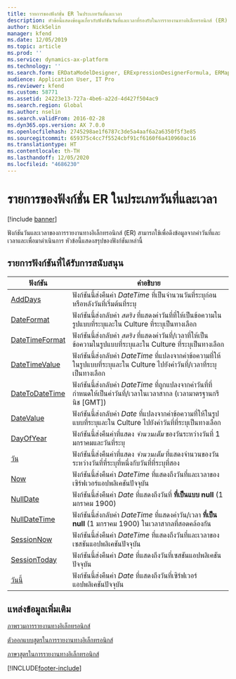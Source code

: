 ```yaml
---
title: รายการของฟังก์ชั่น ER ในประเภทวันที่และเวลา
description: หัวข้อนี้แสดงข้อมูลเกี่ยวกับฟังก์ชันวันที่และเวลาที่รองรับในการรายงานทางอิเล็กทรอนิกส์ (ER)
author: NickSelin
manager: kfend
ms.date: 12/05/2019
ms.topic: article
ms.prod: ''
ms.service: dynamics-ax-platform
ms.technology: ''
ms.search.form: ERDataModelDesigner, ERExpressionDesignerFormula, ERMappedFormatDesigner, ERModelMappingDesigner
audience: Application User, IT Pro
ms.reviewer: kfend
ms.custom: 58771
ms.assetid: 24223e13-727a-4be6-a22d-4d427f504ac9
ms.search.region: Global
ms.author: nselin
ms.search.validFrom: 2016-02-28
ms.dyn365.ops.version: AX 7.0.0
ms.openlocfilehash: 2745298ae1f6787c3de5a4aaf6a2a6350f5f3e85
ms.sourcegitcommit: 659375c4cc7f5524cbf91cf6160f6a410960ac16
ms.translationtype: HT
ms.contentlocale: th-TH
ms.lasthandoff: 12/05/2020
ms.locfileid: "4686230"
---
```

# <a name="list-of-er-functions-in-the-date-and-time-category"></a>รายการของฟังก์ชั่น ER ในประเภทวันที่และเวลา

[!include [banner](../includes/banner.md)]

ฟังก์ชันวันและเวลาของการรายงานทางอิเล็กทรอนิกส์ (ER) สามารถใช้เพื่อดึงข้อมูลจากค่าวันที่และเวลาและเพื่อมาดำเนินการ หัวข้อนี้แสดงสรุปของฟังก์ชันเหล่านี้

## <a name="list-of-supported-functions"></a>รายการฟังก์ชันที่ได้รับการสนับสนุน

| ฟังก์ชัน | คำอธิบาย |
|----------|-------------|
| [AddDays](er-functions-datetime-adddays.md) | ฟังก์ชันนี้ส่งคืนค่า *DateTime* ที่เป็นจำนวนวันที่ระบุก่อนหรือหลังวันที่เริ่มต้นที่ระบุ |
| [DateFormat](er-functions-datetime-dateformat.md) | ฟังก์ชันนี้ส่งกลับค่า *สตริง* ที่แสดงค่าวันที่ที่ให้เป็นข้อความในรูปแบบที่ระบุและใน Culture ที่ระบุเป็นทางเลือก |
| [DateTimeFormat](er-functions-datetime-datetimeformat.md) | ฟังก์ชันนี้ส่งกลับค่า *สตริง* ที่แสดงค่าวันที่/เวลาที่ให้เป็นข้อความในรูปแบบที่ระบุและใน Culture ที่ระบุเป็นทางเลือก |
| [DateTimeValue](er-functions-datetime-datetimevalue.md) | ฟังก์ชันนี้ส่งกลับค่า *DateTime* ที่แปลงจากค่าข้อความที่ให้ในรูปแบบที่ระบุและใน Culture ไปยังค่าวันที่/เวลาที่ระบุเป็นทางเลือก |
| [DateToDateTime](er-functions-datetime-datetodatetime.md) | ฟังก์ชันนี้ส่งกลับค่า *DateTime* ที่ถูกแปลงจากค่าวันที่ที่กำหนดให้เป็นค่าวันที่/เวลาในเวลาสากล (เวลามาตรฐานกรีนิช \[GMT\]) |
| [DateValue](er-functions-datetime-datevalue.md) | ฟังก์ชันนี้ส่งกลับค่า *Date* ที่แปลงจากค่าข้อความที่ให้ในรูปแบบที่ระบุและใน Culture ไปยังค่าวันที่ที่ระบุเป็นทางเลือก |
| [DayOfYear](er-functions-datetime-dayofyear.md) | ฟังก์ชันนี้ส่งคืนค่าที่แสดง *จำนวนเต็ม* ของวันระหว่างวันที่ 1 มกราคมและวันที่ระบุ |
| [วัน](er-functions-datetime-days.md) | ฟังก์ชันนี้ส่งคืนค่าที่แสดง *จำนวนเต็ม* ที่แสดงจำนวนของวันระหว่างวันที่ที่ระบุที่หนึ่งกับวันที่ที่ระบุที่สอง |
| [Now](er-functions-datetime-now.md) | ฟังก์ชันนี้ส่งคืนค่า *DateTime* ที่แสดงถึงวันที่และเวลาของเซิร์ฟเวอร์แอปพลิเคชันปัจจุบัน |
| [NullDate](er-functions-datetime-nulldate.md) | ฟังก์ชันนี้ส่งคืนค่า *Date* ที่แสดงถึงวันที่ **ที่เป็นแบบ null** (1 มกราคม 1900) |
| [NullDateTime](er-functions-datetime-nulldatetime.md) | ฟังก์ชันนี้ส่งกลับค่า *DateTime* ที่แสดงค่าวัน/เวลา **ที่เป็น null** (1 มกราคม 1900) ในเวลาสากลที่สอดคล้องกัน |
| [SessionNow](er-functions-datetime-sessionnow.md) | ฟังก์ชันนี้ส่งคืนค่า *DateTime* ที่แสดงถึงวันที่และเวลาของเซสชันแอปพลิเคชันปัจจุบัน |
| [SessionToday](er-functions-datetime-sessiontoday.md) | ฟังก์ชันนี้ส่งคืนค่า *Date* ที่แสดงถึงวันที่เซสชันแอปพลิเคชันปัจจุบัน |
| [วันนี้](er-functions-datetime-today.md) | ฟังก์ชันนี้ส่งคืนค่า *Date* ที่แสดงถึงวันที่เซิร์ฟเวอร์แอปพลิเคชันปัจจุบัน |

## <a name="additional-resources"></a>แหล่งข้อมูลเพิ่มเติม

[ภาพรวมการรายงานทางอิเล็กทรอนิกส์](general-electronic-reporting.md)

[ตัวออกแบบสูตรในการรายงานทางอิเล็กทรอนิกส์](general-electronic-reporting-formula-designer.md)

[ภาษาสูตรในการรายงานทางอิเล็กทรอนิกส์](er-formula-language.md)


[!INCLUDE[footer-include](../../../includes/footer-banner.md)]